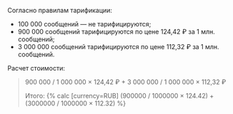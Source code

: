 Согласно правилам тарификации:
* 100 000 сообщений — не тарифицируются;
* 900 000 сообщений тарифицируются по цене 124,42 ₽ за 1 млн. сообщений;
* 3 000 000 сообщений тарифицируются по цене 112,32 ₽ за 1 млн. сообщений.

Расчет стоимости:
> 900 000 / 1 000 000 × 124,42 ₽ + 3 000 000 / 1 000 000 × 112,32 ₽
>
> Итого: {% calc [currency=RUB] (900000 / 1000000 × 124.42) + (3000000 / 1000000 × 112.32) %}
